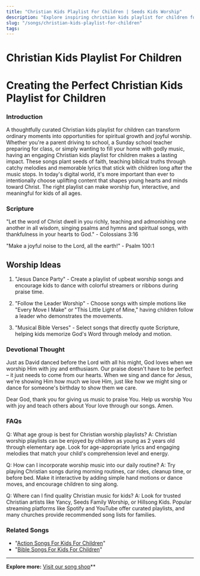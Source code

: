 ```yaml
---
title: "Christian Kids Playlist For Children | Seeds Kids Worship"
description: "Explore inspiring christian kids playlist for children for children's worship and faith development. Biblical music resources for families and ministry."
slug: "/songs/christian-kids-playlist-for-children"
tags:
---
```


# Christian Kids Playlist For Children

# Creating the Perfect Christian Kids Playlist for Children

### Introduction
A thoughtfully curated Christian kids playlist for children can transform ordinary moments into opportunities for spiritual growth and joyful worship. Whether you're a parent driving to school, a Sunday school teacher preparing for class, or simply wanting to fill your home with godly music, having an engaging Christian kids playlist for children makes a lasting impact. These songs plant seeds of faith, teaching biblical truths through catchy melodies and memorable lyrics that stick with children long after the music stops. In today's digital world, it's more important than ever to intentionally choose uplifting content that shapes young hearts and minds toward Christ. The right playlist can make worship fun, interactive, and meaningful for kids of all ages.

### Scripture
"Let the word of Christ dwell in you richly, teaching and admonishing one another in all wisdom, singing psalms and hymns and spiritual songs, with thankfulness in your hearts to God." - Colossians 3:16

"Make a joyful noise to the Lord, all the earth!" - Psalm 100:1

## Worship Ideas
1. "Jesus Dance Party" - Create a playlist of upbeat worship songs and encourage kids to dance with colorful streamers or ribbons during praise time.

2. "Follow the Leader Worship" - Choose songs with simple motions like "Every Move I Make" or "This Little Light of Mine," having children follow a leader who demonstrates the movements.

3. "Musical Bible Verses" - Select songs that directly quote Scripture, helping kids memorize God's Word through melody and motion.

### Devotional Thought
Just as David danced before the Lord with all his might, God loves when we worship Him with joy and enthusiasm. Our praise doesn't have to be perfect – it just needs to come from our hearts. When we sing and dance for Jesus, we're showing Him how much we love Him, just like how we might sing or dance for someone's birthday to show them we care.

Dear God, thank you for giving us music to praise You. Help us worship You with joy and teach others about Your love through our songs. Amen.

### FAQs

Q: What age group is best for Christian worship playlists?
A: Christian worship playlists can be enjoyed by children as young as 2 years old through elementary age. Look for age-appropriate lyrics and engaging melodies that match your child's comprehension level and energy.

Q: How can I incorporate worship music into our daily routine?
A: Try playing Christian songs during morning routines, car rides, cleanup time, or before bed. Make it interactive by adding simple hand motions or dance moves, and encourage children to sing along.

Q: Where can I find quality Christian music for kids?
A: Look for trusted Christian artists like Yancy, Seeds Family Worship, or Hillsong Kids. Popular streaming platforms like Spotify and YouTube offer curated playlists, and many churches provide recommended song lists for families.

### Related Songs

- "[Action Songs For Kids For Children](/songs/action-songs-for-kids-for-children/)"
- "[Bible Songs For Kids For Children](/songs/bible-songs-for-kids-for-children/)"

---

**Explore more:** [Visit our song shop](https://seedskidsworship.com/shop)**

<!-- Schema Markup -->
<script type="application/ld+json">
{
  "@context": "https://schema.org",
  "@type": "MusicRecording",
  "name": "Christian Kids Playlist For Children",
  "byArtist": {
    "@type": "MusicGroup",
    "name": "Seeds Kids Worship"
  },
  "isFamilyFriendly": true,
  "url": "https://seedskidsworship.com/songs/christian-kids-playlist-for-children/"
}
</script>